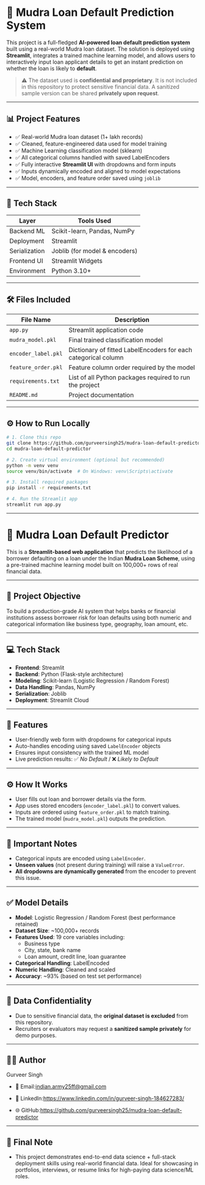 # 🚀 Mudra Loan Default Prediction System

This project is a full-fledged **AI-powered loan default prediction system** built using a real-world Mudra loan dataset. The solution is deployed using **Streamlit**, integrates a trained machine learning model, and allows users to interactively input loan applicant details to get an instant prediction on whether the loan is likely to **default**.

> ⚠️ The dataset used is **confidential and proprietary**. It is not included in this repository to protect sensitive financial data. A sanitized sample version can be shared **privately upon request**.

---

## 📊 Project Features

- ✅ Real-world Mudra loan dataset (1+ lakh records)
- ✅ Cleaned, feature-engineered data used for model training
- ✅ Machine Learning classification model (sklearn)
- ✅ All categorical columns handled with saved LabelEncoders
- ✅ Fully interactive **Streamlit UI** with dropdowns and form inputs
- ✅ Inputs dynamically encoded and aligned to model expectations
- ✅ Model, encoders, and feature order saved using `joblib`

---

## 🧠 Tech Stack

| Layer           | Tools Used                          |
|----------------|--------------------------------------|
| Backend ML      | Scikit-learn, Pandas, NumPy         |
| Deployment      | Streamlit                           |
| Serialization   | Joblib (for model & encoders)       |
| Frontend UI     | Streamlit Widgets                   |
| Environment     | Python 3.10+                         |

---

## 🛠️ Files Included

| File Name              | Description                                                                 |
|------------------------|-----------------------------------------------------------------------------|
| `app.py`               | Streamlit application code                                                  |
| `mudra_model.pkl`      | Final trained classification model                                          |
| `encoder_label.pkl`    | Dictionary of fitted LabelEncoders for each categorical column              |
| `feature_order.pkl`    | Feature column order required by the model                                  |
| `requirements.txt`     | List of all Python packages required to run the project                     |
| `README.md`            | Project documentation                                                       |

---

## ⚙️ How to Run Locally

```bash
# 1. Clone this repo
git clone https://github.com/gurveersingh25/mudra-loan-default-predictor.git
cd mudra-loan-default-predictor

# 2. Create virtual environment (optional but recommended)
python -m venv venv
source venv/bin/activate  # On Windows: venv\Scripts\activate

# 3. Install required packages
pip install -r requirements.txt

# 4. Run the Streamlit app
streamlit run app.py
```

---

# 🚀 Mudra Loan Default Predictor

This is a **Streamlit-based web application** that predicts the likelihood of a borrower defaulting on a loan under the Indian **Mudra Loan Scheme**, using a pre-trained machine learning model built on 100,000+ rows of real financial data.

---

## 🎯 Project Objective

To build a production-grade AI system that helps banks or financial institutions assess borrower risk for loan defaults using both numeric and categorical information like business type, geography, loan amount, etc.

---

## 💻 Tech Stack

- **Frontend**: Streamlit
- **Backend**: Python (Flask-style architecture)
- **Modeling**: Scikit-learn (Logistic Regression / Random Forest)
- **Data Handling**: Pandas, NumPy
- **Serialization**: Joblib
- **Deployment**: Streamlit Cloud

---

## 🧠 Features

- User-friendly web form with dropdowns for categorical inputs
- Auto-handles encoding using saved `LabelEncoder` objects
- Ensures input consistency with the trained ML model
- Live prediction results: ✅ *No Default* / ❌ *Likely to Default*

---

## ⚙️ How It Works

- User fills out loan and borrower details via the form.
- App uses stored encoders (`encoder_label.pkl`) to convert values.
- Inputs are ordered using `feature_order.pkl` to match training.
- The trained model (`mudra_model.pkl`) outputs the prediction.

---

## 📌 Important Notes

- Categorical inputs are encoded using `LabelEncoder`.
- **Unseen values** (not present during training) will raise a `ValueError`.
- **All dropdowns are dynamically generated** from the encoder to prevent this issue.

---

## ✅ Model Details

- **Model**: Logistic Regression / Random Forest (best performance retained)
- **Dataset Size**: ~100,000+ records
- **Features Used**: 19 core variables including:
  - Business type
  - City, state, bank name
  - Loan amount, credit line, loan guarantee
- **Categorical Handling**: LabelEncoded
- **Numeric Handling**: Cleaned and scaled
- **Accuracy**: ~93% (based on test set performance)

---

## 🔐 Data Confidentiality

- Due to sensitive financial data, the **original dataset is excluded** from this repository.
- Recruiters or evaluators may request a **sanitized sample privately** for demo purposes.

---

## 🙋‍♂️ Author
Gurveer Singh

- 📧 Email:indian.army25ff@gmail.com

- 💼 LinkedIn:https://www.linkedin.com/in/gurveer-singh-184627283/

- 🌐 GitHub:https://github.com/gurveersingh25/mudra-loan-default-predictor

---

## 🏁 Final Note
- This project demonstrates end-to-end data science + full-stack deployment skills using real-world financial data. Ideal for showcasing in portfolios, interviews, or resume links for high-paying data science/ML roles.


